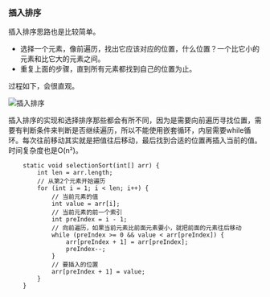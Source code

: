 ### 插入排序

插入排序思路也是比较简单。
- 选择一个元素，像前遍历，找出它应该对应的位置，什么位置？一个比它小的元素和比它大的元素之间。
- 重复上面的步骤，直到所有元素都找到自己的位置为止。


过程如下，会很直观。

![插入排序](https://github.com/nemolpsky/algorithm/raw/master/file/data/image/insert_sort.gif)


插入排序的实现和选择排序那些都会有所不同，因为是需要向前遍历寻找位置，需要有判断条件来判断是否继续遍历，所以不能使用嵌套循环，内层需要while循环。每次往前移动其实就是把值往后移动，最后找到合适的位置再插入当前的值。时间复杂度也是O(n²)。

```
    static void selectionSort(int[] arr) {
        int len = arr.length;
        // 从第2个元素开始遍历
        for (int i = 1; i < len; i++) {
            // 当前元素的值
            int value = arr[i];
            // 当前元素的前一个索引
            int preIndex = i - 1;
            // 向前遍历，如果当前元素比前面元素要小，就把前面的元素往后移动
            while (preIndex >= 0 && value < arr[preIndex]) {
                arr[preIndex + 1] = arr[preIndex];
                preIndex--;
            }
            // 要插入的位置
            arr[preIndex + 1] = value;
        }
    }
```